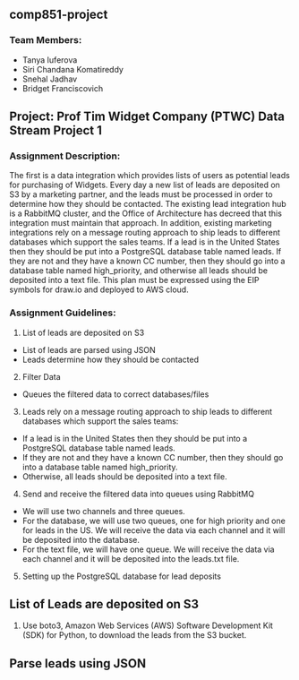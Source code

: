 ## comp851-project
### Team Members:
- Tanya Iuferova
- Siri Chandana Komatireddy 
- Snehal Jadhav 
- Bridget Franciscovich 
## Project: Prof Tim Widget Company (PTWC) Data Stream Project 1
### Assignment Description:
The first is a data integration which provides lists of users as potential leads for purchasing of Widgets.  Every day a new list of leads are deposited on S3 by a marketing partner, and the leads must be processed in order to determine how they should be contacted.  The existing lead integration hub is a RabbitMQ cluster, and the Office of Architecture has decreed that this integration must maintain that approach.  In addition, existing marketing integrations rely on a message routing approach to ship leads to different databases which support the sales teams.  If a lead is in the United States then they should be put into a PostgreSQL database table named leads.  If they are not and they have a known CC number, then they should go into a database table named high_priority, and otherwise all leads should be deposited into a text file.  This plan must be expressed using the EIP symbols for draw.io and deployed to AWS cloud.
### Assignment Guidelines:
1. List of leads are deposited on S3
  - List of leads are parsed using JSON
  - Leads determine how they should be contacted 
2. Filter Data 
  - Queues the filtered data to correct databases/files 
3. Leads rely on a message routing approach to ship leads to different databases which support the sales teams: 
  - If a lead is in the United States then they should be put into a PostgreSQL database table named leads. 
  - If they are not and they have a known CC number, then they should go into a database table named high_priority.
  - Otherwise, all leads should be deposited into a text file. 
 4. Send and receive the filtered data into queues using RabbitMQ 
 - We will use two channels and three queues.  
 - For the database, we will use two queues, one for high priority and one for leads in the US. We will receive the data via each channel and it will be deposited into the database.
 - For the text file, we will have one queue. We will receive the data via each channel and it will be deposited into the leads.txt file.
 5. Setting up the PostgreSQL database for lead deposits

## List of Leads are deposited on S3
1. Use boto3, Amazon Web Services (AWS) Software Development Kit (SDK) for Python, to download the leads from the S3 bucket.

## Parse leads using JSON

